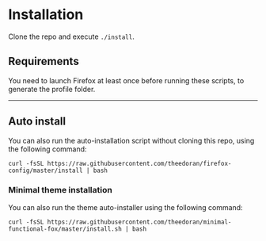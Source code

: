# Installation

Clone the repo and execute `./install`.

## Requirements

You need to launch Firefox at least once before running these scripts, to
generate the profile folder.

<hr>

## Auto install

You can also run the auto-installation script without cloning
this repo, using the following command:
```
curl -fsSL https://raw.githubusercontent.com/theedoran/firefox-config/master/install | bash
```

### Minimal theme installation

You can also run the theme auto-installer using the following command:
```
curl -fsSL https://raw.githubusercontent.com/theedoran/minimal-functional-fox/master/install.sh | bash
```

